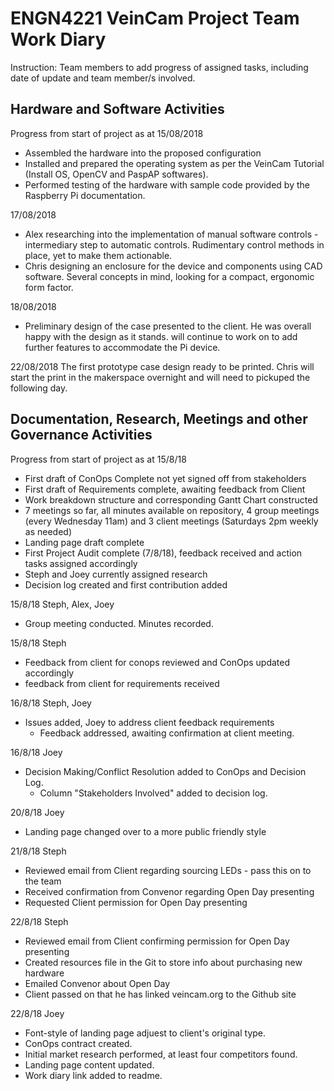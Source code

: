 # ENGN4221 VeinCam Project Team Work Diary

Instruction: Team members to add progress of assigned tasks, including date of update and team member/s involved.


## Hardware and Software Activities

Progress from start of project as at 15/08/2018
* Assembled the hardware into the proposed configuration
* Installed and prepared the operating system as per the VeinCam Tutorial (Install OS, OpenCV and PaspAP softwares).
* Performed testing of the hardware with sample code provided by the Raspberry Pi documentation.

17/08/2018
* Alex researching into the implementation of manual software controls - intermediary step to automatic controls. Rudimentary control methods in place, yet to make them actionable.
* Chris designing an enclosure for the device and components using CAD software. Several concepts in mind, looking for a compact, ergonomic form factor.

18/08/2018
* Preliminary design of the case presented to the client. He was overall happy with the design as it stands. will continue to work on to add further features to accommodate the Pi device.

22/08/2018
The first prototype case design ready to be printed. Chris will start the print in the makerspace overnight and will need to pickuped the following day.

## Documentation, Research, Meetings and other Governance Activities

Progress from start of project as at 15/8/18
* First draft of ConOps Complete not yet signed off from stakeholders
* First draft of Requirements complete, awaiting feedback from Client
* Work breakdown structure and corresponding Gantt Chart constructed
* 7 meetings so far, all minutes available on repository, 4 group meetings (every Wednesday 11am) and 3 client meetings (Saturdays 2pm weekly as needed)
* Landing page draft complete
* First Project Audit complete (7/8/18), feedback received and action tasks assigned accordingly
* Steph and Joey currently assigned research
* Decision log created and first contribution added

15/8/18 Steph, Alex, Joey
* Group meeting conducted. Minutes recorded.

15/8/18 Steph
* Feedback from client for conops reviewed and ConOps updated accordingly
* feedback from client for requirements received

16/8/18 Steph, Joey
* Issues added, Joey to address client feedback requirements
  * Feedback addressed, awaiting confirmation at client meeting.

16/8/18 Joey
* Decision Making/Conflict Resolution added to ConOps and Decision Log.
  * Column "Stakeholders Involved" added to decision log.

20/8/18 Joey
* Landing page changed over to a more public friendly style

21/8/18 Steph
* Reviewed email from Client regarding sourcing LEDs - pass this on to the team
* Received confirmation from Convenor regarding Open Day presenting 
* Requested Client permission for Open Day presenting

22/8/18 Steph
* Reviewed email from Client confirming permission for Open Day presenting
* Created resources file in the Git to store info about purchasing new hardware
* Emailed Convenor about Open Day
* Client passed on that he has linked veincam.org to the Github site

22/8/18 Joey
* Font-style of landing page adjuest to client's original type.
* ConOps contract created.
* Initial market research performed, at least four competitors found.
* Landing page content updated.
* Work diary link added to readme.
